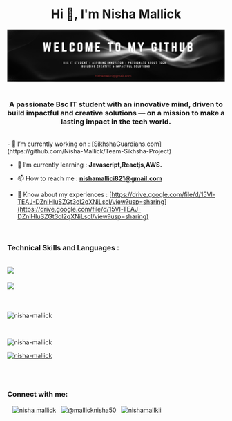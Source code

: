 <h1 align="center">Hi 👋, I'm Nisha Mallick</h1>
<div align="center">
 <img src="https://github.com/Nisha-Mallick/Nisha-Mallick/blob/main/github_banner.png" alt="Nisha Mallick Banner" width="1200"/>
</div>
<br>
<h3 align="center">A passionate Bsc IT student with an innovative mind, driven to build impactful and creative solutions — on a mission to make a lasting impact in the tech world.</h3>

<br>
- 🔭 I’m currently working on : [SikhshaGuardians.com] (https://github.com/Nisha-Mallick/Team-Sikhsha-Project)

- 🌱 I’m currently learning : **Javascript,Reactjs,AWS.**

- 📫 How to reach me : **nishamallici821@gmail.com**

- 📄 Know about my experiences : [https://drive.google.com/file/d/15Vl-TEAJ-DZniHIuSZGt3ol2qXNiLscl/view?usp=sharing](https://drive.google.com/file/d/15Vl-TEAJ-DZniHIuSZGt3ol2qXNiLscl/view?usp=sharing)
<br>

<h3 align="left"> Technical Skills and Languages :</h3>
<br>
<div align="left">
 <a href="https://skillicons.dev">
    <img src="https://skillicons.dev/icons?i=c,cpp,java,py,js,html,css,tailwind,powershell,ubuntu" />
  </a>
 <br> <br/>
  <a href="https://skillicons.dev">
    <img src="https://skillicons.dev/icons?i=django,nodejs,react,mongodb,mysql,gcp,linux,git,github,kali" />
  </a>
  <!-- <a href="https://www.cprogramming.com/" target="_blank" rel="noreferrer">
    <img src="https://raw.githubusercontent.com/devicons/devicon/master/icons/c/c-original.svg" alt="c" width="40" height="40" />
  </a>&nbsp;&nbsp;&nbsp;&nbsp;&nbsp;&nbsp;&nbsp;&nbsp;
  <a href="https://www.w3schools.com/cpp/" target="_blank" rel="noreferrer">
    <img src="https://raw.githubusercontent.com/devicons/devicon/master/icons/cplusplus/cplusplus-original.svg" alt="cplusplus" width="40" height="40" />
  </a>&nbsp;&nbsp;&nbsp;&nbsp;&nbsp;&nbsp;&nbsp;&nbsp;
  <a href="https://www.w3schools.com/css/" target="_blank" rel="noreferrer">
    <img src="https://raw.githubusercontent.com/devicons/devicon/master/icons/css3/css3-original-wordmark.svg" alt="css3" width="40" height="40" />
  </a>&nbsp;&nbsp;&nbsp;&nbsp;&nbsp;&nbsp;&nbsp;&nbsp;
  <a href="https://www.djangoproject.com/" target="_blank" rel="noreferrer">
    <img src="https://cdn.worldvectorlogo.com/logos/django.svg" alt="django" width="40" height="40" />
  </a>&nbsp;&nbsp;&nbsp;&nbsp;&nbsp;&nbsp;&nbsp;&nbsp;
  <a href="https://cloud.google.com" target="_blank" rel="noreferrer">
    <img src="https://www.vectorlogo.zone/logos/google_cloud/google_cloud-icon.svg" alt="gcp" width="40" height="40" />
  </a>&nbsp;&nbsp;&nbsp;&nbsp;&nbsp;&nbsp;&nbsp;&nbsp;
  <a href="https://git-scm.com/" target="_blank" rel="noreferrer">
    <img src="https://www.vectorlogo.zone/logos/git-scm/git-scm-icon.svg" alt="git" width="40" height="40" />
  </a>&nbsp;&nbsp;&nbsp;&nbsp;&nbsp;&nbsp;&nbsp;&nbsp;
  <a href="https://www.w3.org/html/" target="_blank" rel="noreferrer">
    <img src="https://raw.githubusercontent.com/devicons/devicon/master/icons/html5/html5-original-wordmark.svg" alt="html5" width="40" height="40" />
  </a>&nbsp;&nbsp;&nbsp;&nbsp;&nbsp;&nbsp;&nbsp;&nbsp;
  <a href="https://www.java.com" target="_blank" rel="noreferrer">
    <img src="https://raw.githubusercontent.com/devicons/devicon/master/icons/java/java-original.svg" alt="java" width="40" height="40" />
  </a>&nbsp;&nbsp;&nbsp;&nbsp;&nbsp;&nbsp;&nbsp;&nbsp;
  <br><br />
  <a href="https://www.linux.org/" target="_blank" rel="noreferrer">
    <img src="https://raw.githubusercontent.com/devicons/devicon/master/icons/linux/linux-original.svg" alt="linux" width="40" height="40" />
  </a>&nbsp;&nbsp;&nbsp;&nbsp;&nbsp;&nbsp;&nbsp;&nbsp;
  <a href="https://www.mongodb.com/" target="_blank" rel="noreferrer">
    <img src="https://raw.githubusercontent.com/devicons/devicon/master/icons/mongodb/mongodb-original-wordmark.svg" alt="mongodb" width="40" height="40" />
  </a>&nbsp;&nbsp;&nbsp;&nbsp;&nbsp;&nbsp;&nbsp;&nbsp;
  <a href="https://www.mysql.com/" target="_blank" rel="noreferrer">
    <img src="https://raw.githubusercontent.com/devicons/devicon/master/icons/mysql/mysql-original-wordmark.svg" alt="mysql" width="40" height="40" />
  </a>&nbsp;&nbsp;&nbsp;&nbsp;&nbsp;&nbsp;&nbsp;&nbsp;
  <a href="https://nodejs.org" target="_blank" rel="noreferrer">
    <img src="https://raw.githubusercontent.com/devicons/devicon/master/icons/nodejs/nodejs-original-wordmark.svg" alt="nodejs" width="40" height="40" />
  </a>&nbsp;&nbsp;&nbsp;&nbsp;&nbsp;&nbsp;&nbsp;&nbsp;
  <a href="https://www.python.org" target="_blank" rel="noreferrer">
    <img src="https://raw.githubusercontent.com/devicons/devicon/master/icons/python/python-original.svg" alt="python" width="40" height="40" />
  </a>&nbsp;&nbsp;&nbsp;&nbsp;&nbsp;&nbsp;&nbsp;&nbsp;
  <a href="https://reactjs.org/" target="_blank" rel="noreferrer">
    <img src="https://raw.githubusercontent.com/devicons/devicon/master/icons/react/react-original-wordmark.svg" alt="react" width="40" height="40" />
  </a>&nbsp;&nbsp;&nbsp;&nbsp;&nbsp;&nbsp;&nbsp;&nbsp;
  <a href="https://tailwindcss.com/" target="_blank" rel="noreferrer">
    <img src="https://www.vectorlogo.zone/logos/tailwindcss/tailwindcss-icon.svg" alt="tailwind" width="40" height="40" />
  </a>&nbsp;&nbsp;&nbsp;&nbsp;&nbsp;&nbsp;&nbsp;&nbsp;
 <a href="https://developer.mozilla.org/en-US/docs/Web/JavaScript" target="_blank" rel="noreferrer">
  <img src="https://raw.githubusercontent.com/devicons/devicon/master/icons/javascript/javascript-original.svg" alt="javascript" width="40" height="40"/>
 </a> -->

</div>
<br>
<br/>
<p>
  <img align="center" 
       src="https://github-readme-stats.vercel.app/api/top-langs?username=nisha-mallick&show_icons=true&locale=en&layout=compact&theme=dark&bg_color=000000&hide_border=true" 
       alt="nisha-mallick" />
</p>
<br>

<!-- Profile Views Badge -->
<p align="left">
  <img
    src="https://komarev.com/ghpvc/?username=nisha-mallick&label=Profile%20views&color=0e75b6&style=flat"
    alt="nisha-mallick"
  />
</p>

<!-- GitHub Trophy Board-->
<p align="left">
  <a href="https://github.com/ryo-ma/github-profile-trophy">
    <img
      src="https://github-profile-trophy.vercel.app/?username=nisha-mallick&theme=onedark&no-frame=true&no-bg=true&column=8&margin-w=10"
      alt="nisha-mallick"
    />
  </a>
</p>

<br><br />
<h3 align="left">Connect with me:</h3>
<p align="left">&nbsp;&nbsp;
<a href="https://www.linkedin.com/in/nisha-mallick50/" target="blank"><img align="center" src="https://raw.githubusercontent.com/rahuldkjain/github-profile-readme-generator/master/src/images/icons/Social/linked-in-alt.svg" alt="nisha mallick" height="30" width="40" /></a>&nbsp;&nbsp;
<a href="https://medium.com/@mallicknisha50" target="blank"><img align="center" src="https://raw.githubusercontent.com/rahuldkjain/github-profile-readme-generator/master/src/images/icons/Social/medium.svg" alt="@mallicknisha50" height="30" width="40" /></a>&nbsp;&nbsp;
<a href="https://auth.geeksforgeeks.org/user/nishamallkli" target="blank"><img align="center" src="https://raw.githubusercontent.com/rahuldkjain/github-profile-readme-generator/master/src/images/icons/Social/geeks-for-geeks.svg" alt="nishamallkli" height="30" width="40" /></a>&nbsp;&nbsp;
</p>

